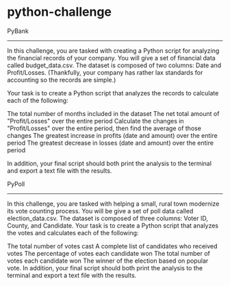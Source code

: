 # python-challenge
PyBank
_______________________________________________________________________________________________
In this challenge, you are tasked with creating a Python script for analyzing the financial records of your company. You will give a set of financial data called budget_data.csv. The dataset is composed of two columns: Date and Profit/Losses. (Thankfully, your company has rather lax standards for accounting so the records are simple.)


Your task is to create a Python script that analyzes the records to calculate each of the following:

The total number of months included in the dataset
The net total amount of "Profit/Losses" over the entire period
Calculate the changes in "Profit/Losses" over the entire period, then find the average of those changes
The greatest increase in profits (date and amount) over the entire period
The greatest decrease in losses (date and amount) over the entire period

In addition, your final script should both print the analysis to the terminal and export a text file with the results.



PyPoll
_______________________________________________________________________________________________
In this challenge, you are tasked with helping a small, rural town modernize its vote counting process.
You will be give a set of poll data called election_data.csv. The dataset is composed of three columns: Voter ID, County, and Candidate. Your task is to create a Python script that analyzes the votes and calculates each of the following:

The total number of votes cast
A complete list of candidates who received votes
The percentage of votes each candidate won
The total number of votes each candidate won
The winner of the election based on popular vote.
In addition, your final script should both print the analysis to the terminal and export a text file with the results.